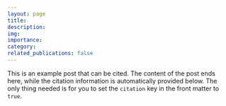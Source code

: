 ```yaml
---
layout: page
title: 
description: 
img: 
importance:
category:
related_publications: false
---
```


This is an example post that can be cited. The content of the post ends here, while the citation information is automatically provided below. The only thing needed is for you to set the `citation` key in the front matter to `true`.
